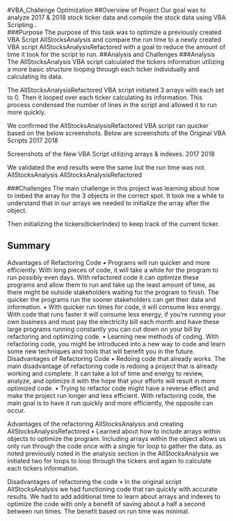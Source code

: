 #VBA_Challenge Optimization
##Overview of Project 
Our goal was to analyze 2017 & 2018 stock ticker data and compile the stock data using VBA Scripting..  
###Purpose
The purpose of this task was to optimize a previously created VBA Script AllStocksAnalysis and compare the run time to a newly created VBA script AllStocksAnalysisRefactored with a goal to reduce the amount of time it took for the script to run. 
##Analysis and Challenges
###Analysis
The AllStocksAnalysis VBA script calculated the tickers information utilizing a more basic structure looping through each ticker individually and calculating its data.  
 

The AllStocksAnalysisRefactored VBA script initiated 3 arrays with each set to 0.  Then it looped over each ticker calculating its information.  This process condensed the number of lines in the script and allowed it to run more quickly. 
 
 

We confirmed the AllStocksAnalysisRefactored VBA script ran quicker based on the below screenshots.
Below are screenshots of the Original VBA Scripts
2017							2018
  

Screenshots of the New VBA Script utilizing arrays & indexes.
2017							2018
  

We validated the end results were the same but the run time was not.
AllStocksAnalysis				   AllStocksAnalysisRefactored
   


###Challenges
The main challenge in this project was learning about how to imbed the array for the 3 objects in the correct spot.  It took me a while to understand that in our arrays we needed to initialize the array after the object.
 
Then initializing the tickers(tickerIndex) to keep track of the current ticker.
 




## Summary
Advantages of Refactoring Code
•	Programs will run quicker and more efficiently.  With long pieces of code, it will take a while for the program to run possibly even days.  With refactored code it can optimize these programs and allow them to run and take up the least amount of time, as there might be outside stakeholders waiting for the program to finish. The quicker the programs run the sooner stakeholders can get their data and information.
•	With quicker run times for code, it will consume less energy.  With code that runs faster it will consume less energy, if you’re running your own business and must pay the electricity bill each month and have these large programs running constantly you can cut down on your bill by refactoring and optimizing code.
•	Learning new methods of coding.  With refactoring code, you might be introduced into a new way to code and learn some new techniques and tools that will benefit you in the future.
Disadvantages of Refactoring Code
•	Redoing code that already works.  The main disadvantage of refactoring code is redoing a project that is already working and complete.  It can take a lot of time and energy to review, analyze, and optimize it with the hope that your efforts will result in more optimized code.
•	Trying to refactor code might have a reverse effect and make the project run longer and less efficient.  With refactoring code, the main goal is to have it run quickly and more efficiently, the opposite can occur.

Advantages of the refactoring AllStocksAnalysis and creating AllStocksAnalysisRefactored 
•	Learned about how to include arrays within objects to optimize the program.  Including arrays within the object allows us only run through the code once with a single for loop to gather the data.  as noted previously noted in the analysis section in the AllStocksAnalysis we initiated two for loops to loop through the tickers and again to calculate each tickers information.  
 

Disadvantages of refactoring the code
•	In the original script AllStocksAnalysis we had functioning code that ran quickly with accurate results.  We had to add additional time to learn about arrays and indexes to optimize the code with only a benefit of saving about a half a second between run times.  The benefit based on run time was minimal.  




